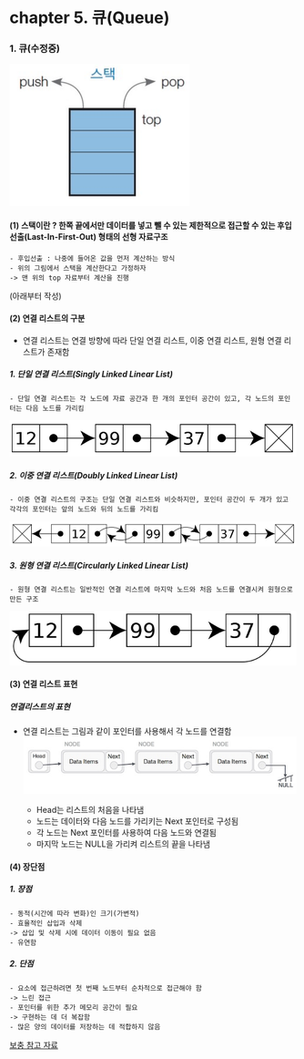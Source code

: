 # chapter 5. 큐(Queue)

### 1. 큐(수정중)

![stack](https://github.com/BangYunseo/TIL/blob/main/CS/Data%20Structure/%20Image/ch4/stack.PNG)

#### (1) 스택이란 ? 한쪽 끝에서만 데이터를 넣고 뺄 수 있는 제한적으로 접근할 수 있는 후입선출(Last-In-First-Out) 형태의 선형 자료구조
    - 후입선출 : 나중에 들어온 값을 먼저 계산하는 방식
    - 위의 그림에서 스택을 계산한다고 가정하자
    -> 맨 위의 top 자료부터 계산을 진행

(아래부터 작성)
#### (2) 연결 리스트의 구분  
- 연결 리스트는 연결 방향에 따라 단일 연결 리스트, 이중 연결 리스트, 원형 연결 리스트가 존재함

##### 1. 단일 연결 리스트(Singly Linked Linear List)
    - 단일 연결 리스트는 각 노드에 자료 공간과 한 개의 포인터 공간이 있고, 각 노드의 포인터는 다음 노드를 가리킴

![Singly](https://github.com/BangYunseo/TIL/blob/main/CS/Data%20Structure/%20Image/ch2/Singly.PNG)

##### 2. 이중 연결 리스트(Doubly Linked Linear List)
    - 이중 연결 리스트의 구조는 단일 연결 리스트와 비슷하지만, 포인터 공간이 두 개가 있고 각각의 포인터는 앞의 노드와 뒤의 노드를 가리킴
    
![Doubly](https://github.com/BangYunseo/TIL/blob/main/CS/Data%20Structure/%20Image/ch2/Doubly.PNG)

##### 3. 원형 연결 리스트(Circularly Linked Linear List)
    - 원형 연결 리스트는 일반적인 연결 리스트에 마지막 노드와 처음 노드를 연결시켜 원형으로 만든 구조 

![Circularly](https://github.com/BangYunseo/TIL/blob/main/CS/Data%20Structure/%20Image/ch2/Circularly.PNG)

#### (3) 연결 리스트 표현

##### 연결리스트의 표현

- 연결 리스트는 그림과 같이 포인터를 사용해서 각 노드를 연결함
![linkedlist2](https://github.com/BangYunseo/TIL/blob/main/CS/Data%20Structure/%20Image/ch2/linkedlist2.PNG)

    - Head는 리스트의 처음을 나타냄
    - 노드는 데이터와 다음 노드를 가리키는 Next 포인터로 구성됨
    - 각 노드는 Next 포인터를 사용하여 다음 노드와 연결됨
    - 마지막 노드는 NULL을 가리켜 리스트의 끝을 나타냄
        
#### (4) 장단점

##### 1. 장점 
    - 동적(시간에 따라 변화)인 크기(가변적)
    - 효율적인 삽입과 삭제 
    -> 삽입 및 삭제 시에 데이터 이동이 필요 없음
    - 유연함
    
##### 2. 단점
    - 요소에 접근하려면 첫 번째 노드부터 순차적으로 접근해야 함
    -> 느린 접근
    - 포인터를 위한 추가 메모리 공간이 필요
    -> 구현하는 데 더 복잡함 
    - 많은 양의 데이터를 저장하는 데 적합하지 않음


[보충 참고 자료](https://velog.io/@alkwen0996/%EC%9E%90%EB%A3%8C%EA%B5%AC%EC%A1%B0-%EC%8A%A4%ED%83%9DStack)
